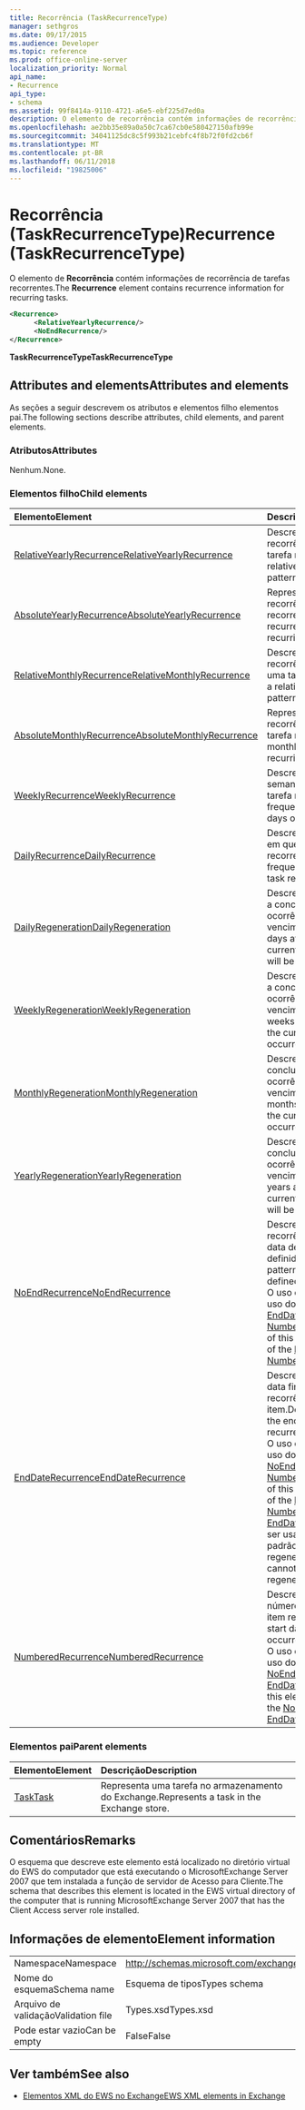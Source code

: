 ```yaml
---
title: Recorrência (TaskRecurrenceType)
manager: sethgros
ms.date: 09/17/2015
ms.audience: Developer
ms.topic: reference
ms.prod: office-online-server
localization_priority: Normal
api_name:
- Recurrence
api_type:
- schema
ms.assetid: 99f8414a-9110-4721-a6e5-ebf225d7ed0a
description: O elemento de recorrência contém informações de recorrência de tarefas recorrentes.
ms.openlocfilehash: ae2bb35e89a0a50c7ca67cb0e580427150afb99e
ms.sourcegitcommit: 34041125dc8c5f993b21cebfc4f8b72f0fd2cb6f
ms.translationtype: MT
ms.contentlocale: pt-BR
ms.lasthandoff: 06/11/2018
ms.locfileid: "19825006"
---
```

# <a name="recurrence-taskrecurrencetype"></a><span data-ttu-id="a5a64-103">Recorrência (TaskRecurrenceType)</span><span class="sxs-lookup"><span data-stu-id="a5a64-103">Recurrence (TaskRecurrenceType)</span></span>

<span data-ttu-id="a5a64-104">O elemento de **Recorrência** contém informações de recorrência de tarefas recorrentes.</span><span class="sxs-lookup"><span data-stu-id="a5a64-104">The **Recurrence** element contains recurrence information for recurring tasks.</span></span> 
  
```xml
<Recurrence>
      <RelativeYearlyRecurrence/>
      <NoEndRecurrence/>
</Recurrence>
```

 <span data-ttu-id="a5a64-105">**TaskRecurrenceType**</span><span class="sxs-lookup"><span data-stu-id="a5a64-105">**TaskRecurrenceType**</span></span>
## <a name="attributes-and-elements"></a><span data-ttu-id="a5a64-106">Attributes and elements</span><span class="sxs-lookup"><span data-stu-id="a5a64-106">Attributes and elements</span></span>

<span data-ttu-id="a5a64-107">As seções a seguir descrevem os atributos e elementos filho elementos pai.</span><span class="sxs-lookup"><span data-stu-id="a5a64-107">The following sections describe attributes, child elements, and parent elements.</span></span>
  
### <a name="attributes"></a><span data-ttu-id="a5a64-108">Atributos</span><span class="sxs-lookup"><span data-stu-id="a5a64-108">Attributes</span></span>

<span data-ttu-id="a5a64-109">Nenhum.</span><span class="sxs-lookup"><span data-stu-id="a5a64-109">None.</span></span>
  
### <a name="child-elements"></a><span data-ttu-id="a5a64-110">Elementos filho</span><span class="sxs-lookup"><span data-stu-id="a5a64-110">Child elements</span></span>

|<span data-ttu-id="a5a64-111">**Elemento**</span><span class="sxs-lookup"><span data-stu-id="a5a64-111">**Element**</span></span>|<span data-ttu-id="a5a64-112">**Descrição**</span><span class="sxs-lookup"><span data-stu-id="a5a64-112">**Description**</span></span>|
|:-----|:-----|
|[<span data-ttu-id="a5a64-113">RelativeYearlyRecurrence</span><span class="sxs-lookup"><span data-stu-id="a5a64-113">RelativeYearlyRecurrence</span></span>](relativeyearlyrecurrence.md) <br/> |<span data-ttu-id="a5a64-114">Descreve um padrão de recorrência anual relativa de uma tarefa recorrente.</span><span class="sxs-lookup"><span data-stu-id="a5a64-114">Describes a relative yearly recurrence pattern for a recurring task.</span></span>  <br/> |
|[<span data-ttu-id="a5a64-115">AbsoluteYearlyRecurrence</span><span class="sxs-lookup"><span data-stu-id="a5a64-115">AbsoluteYearlyRecurrence</span></span>](absoluteyearlyrecurrence.md) <br/> |<span data-ttu-id="a5a64-116">Representa um padrão de recorrência anual de uma tarefa recorrente.</span><span class="sxs-lookup"><span data-stu-id="a5a64-116">Represents a yearly recurrence pattern for a recurring task.</span></span>  <br/> |
|[<span data-ttu-id="a5a64-117">RelativeMonthlyRecurrence</span><span class="sxs-lookup"><span data-stu-id="a5a64-117">RelativeMonthlyRecurrence</span></span>](relativemonthlyrecurrence.md) <br/> |<span data-ttu-id="a5a64-118">Descreve um padrão de recorrência mensal relativa de uma tarefa recorrente.</span><span class="sxs-lookup"><span data-stu-id="a5a64-118">Describes a relative monthly recurrence pattern for a recurring task.</span></span>  <br/> |
|[<span data-ttu-id="a5a64-119">AbsoluteMonthlyRecurrence</span><span class="sxs-lookup"><span data-stu-id="a5a64-119">AbsoluteMonthlyRecurrence</span></span>](absolutemonthlyrecurrence.md) <br/> |<span data-ttu-id="a5a64-120">Representa um padrão de recorrência mensal para uma tarefa recorrente.</span><span class="sxs-lookup"><span data-stu-id="a5a64-120">Represents a monthly recurrence pattern for a recurring task.</span></span>  <br/> |
|[<span data-ttu-id="a5a64-121">WeeklyRecurrence</span><span class="sxs-lookup"><span data-stu-id="a5a64-121">WeeklyRecurrence</span></span>](weeklyrecurrence.md) <br/> |<span data-ttu-id="a5a64-122">Descreve a frequência, em semanas e os dias em que é uma tarefa recorrente.</span><span class="sxs-lookup"><span data-stu-id="a5a64-122">Describes the frequency, in weeks, and the days on which a task recurs.</span></span>  <br/> |
|[<span data-ttu-id="a5a64-123">DailyRecurrence</span><span class="sxs-lookup"><span data-stu-id="a5a64-123">DailyRecurrence</span></span>](dailyrecurrence.md) <br/> |<span data-ttu-id="a5a64-124">Descreve a frequência, em dias, em que é uma tarefa recorrente.</span><span class="sxs-lookup"><span data-stu-id="a5a64-124">Describes the frequency, in days, in which a task recurs.</span></span>  <br/> |
|[<span data-ttu-id="a5a64-125">DailyRegeneration</span><span class="sxs-lookup"><span data-stu-id="a5a64-125">DailyRegeneration</span></span>](dailyregeneration.md) <br/> |<span data-ttu-id="a5a64-126">Descreve o número de dias após a conclusão da tarefa a próxima ocorrência atual será vencimento.</span><span class="sxs-lookup"><span data-stu-id="a5a64-126">Describes how many days after the completion of the current task the next occurrence will be due.</span></span>  <br/> |
|[<span data-ttu-id="a5a64-127">WeeklyRegeneration</span><span class="sxs-lookup"><span data-stu-id="a5a64-127">WeeklyRegeneration</span></span>](weeklyregeneration.md) <br/> |<span data-ttu-id="a5a64-128">Descreve quantos semanas após a conclusão da tarefa a próxima ocorrência atual será vencimento.</span><span class="sxs-lookup"><span data-stu-id="a5a64-128">Describes how many weeks after the completion of the current task the next occurrence will be due.</span></span>  <br/> |
|[<span data-ttu-id="a5a64-129">MonthlyRegeneration</span><span class="sxs-lookup"><span data-stu-id="a5a64-129">MonthlyRegeneration</span></span>](monthlyregeneration.md) <br/> |<span data-ttu-id="a5a64-130">Descreve quantos meses após a conclusão da tarefa a próxima ocorrência atual será vencimento.</span><span class="sxs-lookup"><span data-stu-id="a5a64-130">Describes how many months after the completion of the current task the next occurrence will be due.</span></span>  <br/> |
|[<span data-ttu-id="a5a64-131">YearlyRegeneration</span><span class="sxs-lookup"><span data-stu-id="a5a64-131">YearlyRegeneration</span></span>](yearlyregeneration.md) <br/> |<span data-ttu-id="a5a64-132">Descreve quantos anos após a conclusão da tarefa a próxima ocorrência atual será vencimento.</span><span class="sxs-lookup"><span data-stu-id="a5a64-132">Describes how many years after the completion of the current task the next occurrence will be due.</span></span>  <br/> |
|[<span data-ttu-id="a5a64-133">NoEndRecurrence</span><span class="sxs-lookup"><span data-stu-id="a5a64-133">NoEndRecurrence</span></span>](noendrecurrence.md) <br/> |<span data-ttu-id="a5a64-134">Descreve um padrão de recorrência que não tem uma data de término definidas.</span><span class="sxs-lookup"><span data-stu-id="a5a64-134">Describes a recurrence pattern that does not have a defined end date.</span></span>  <br/> <span data-ttu-id="a5a64-135">O uso deste elemento exclui o uso dos elementos [EndDateRecurrence](enddaterecurrence.md) e [NumberedRecurrence](numberedrecurrence.md) .</span><span class="sxs-lookup"><span data-stu-id="a5a64-135">The use of this element excludes the use of the [EndDateRecurrence](enddaterecurrence.md) and [NumberedRecurrence](numberedrecurrence.md) elements.</span></span>  <br/> |
|[<span data-ttu-id="a5a64-136">EndDateRecurrence</span><span class="sxs-lookup"><span data-stu-id="a5a64-136">EndDateRecurrence</span></span>](enddaterecurrence.md) <br/> |<span data-ttu-id="a5a64-137">Descreve a data de início e a data final do padrão de recorrência de um item.</span><span class="sxs-lookup"><span data-stu-id="a5a64-137">Describes the start date and the end date of an item recurrence pattern.</span></span>  <br/> <span data-ttu-id="a5a64-138">O uso deste elemento exclui o uso dos elementos [NoEndRecurrence](noendrecurrence.md) e [NumberedRecurrence](numberedrecurrence.md) .</span><span class="sxs-lookup"><span data-stu-id="a5a64-138">The use of this element excludes the use of the [NoEndRecurrence](noendrecurrence.md) and [NumberedRecurrence](numberedrecurrence.md) elements.</span></span>  <br/> <span data-ttu-id="a5a64-139">[EndDateRecurrence](enddaterecurrence.md) não pode ser usado em conjunto com um padrão de regeneração.</span><span class="sxs-lookup"><span data-stu-id="a5a64-139">[EndDateRecurrence](enddaterecurrence.md) cannot be used together with a regeneration pattern.</span></span>  <br/> |
|[<span data-ttu-id="a5a64-140">NumberedRecurrence</span><span class="sxs-lookup"><span data-stu-id="a5a64-140">NumberedRecurrence</span></span>](numberedrecurrence.md) <br/> |<span data-ttu-id="a5a64-141">Descreve a data de início e o número de ocorrências de um item recorrente.</span><span class="sxs-lookup"><span data-stu-id="a5a64-141">Describes the start date and the number of occurrences of a recurring item.</span></span>  <br/> <span data-ttu-id="a5a64-142">O uso deste elemento exclui o uso dos elementos [NoEndRecurrence](noendrecurrence.md) e [EndDateRecurrence](enddaterecurrence.md) .</span><span class="sxs-lookup"><span data-stu-id="a5a64-142">The use of this element excludes the use of the [NoEndRecurrence](noendrecurrence.md) and [EndDateRecurrence](enddaterecurrence.md) elements.</span></span>  <br/> |
   
### <a name="parent-elements"></a><span data-ttu-id="a5a64-143">Elementos pai</span><span class="sxs-lookup"><span data-stu-id="a5a64-143">Parent elements</span></span>

|<span data-ttu-id="a5a64-144">**Elemento**</span><span class="sxs-lookup"><span data-stu-id="a5a64-144">**Element**</span></span>|<span data-ttu-id="a5a64-145">**Descrição**</span><span class="sxs-lookup"><span data-stu-id="a5a64-145">**Description**</span></span>|
|:-----|:-----|
|[<span data-ttu-id="a5a64-146">Task</span><span class="sxs-lookup"><span data-stu-id="a5a64-146">Task</span></span>](task.md) <br/> |<span data-ttu-id="a5a64-147">Representa uma tarefa no armazenamento do Exchange.</span><span class="sxs-lookup"><span data-stu-id="a5a64-147">Represents a task in the Exchange store.</span></span>  <br/> |
   
## <a name="remarks"></a><span data-ttu-id="a5a64-148">Comentários</span><span class="sxs-lookup"><span data-stu-id="a5a64-148">Remarks</span></span>

<span data-ttu-id="a5a64-149">O esquema que descreve este elemento está localizado no diretório virtual do EWS do computador que está executando o MicrosoftExchange Server 2007 que tem instalada a função de servidor de Acesso para Cliente.</span><span class="sxs-lookup"><span data-stu-id="a5a64-149">The schema that describes this element is located in the EWS virtual directory of the computer that is running MicrosoftExchange Server 2007 that has the Client Access server role installed.</span></span>
  
## <a name="element-information"></a><span data-ttu-id="a5a64-150">Informações de elemento</span><span class="sxs-lookup"><span data-stu-id="a5a64-150">Element information</span></span>

|||
|:-----|:-----|
|<span data-ttu-id="a5a64-151">Namespace</span><span class="sxs-lookup"><span data-stu-id="a5a64-151">Namespace</span></span>  <br/> |http://schemas.microsoft.com/exchange/services/2006/types  <br/> |
|<span data-ttu-id="a5a64-152">Nome do esquema</span><span class="sxs-lookup"><span data-stu-id="a5a64-152">Schema name</span></span>  <br/> |<span data-ttu-id="a5a64-153">Esquema de tipos</span><span class="sxs-lookup"><span data-stu-id="a5a64-153">Types schema</span></span>  <br/> |
|<span data-ttu-id="a5a64-154">Arquivo de validação</span><span class="sxs-lookup"><span data-stu-id="a5a64-154">Validation file</span></span>  <br/> |<span data-ttu-id="a5a64-155">Types.xsd</span><span class="sxs-lookup"><span data-stu-id="a5a64-155">Types.xsd</span></span>  <br/> |
|<span data-ttu-id="a5a64-156">Pode estar vazio</span><span class="sxs-lookup"><span data-stu-id="a5a64-156">Can be empty</span></span>  <br/> |<span data-ttu-id="a5a64-157">False</span><span class="sxs-lookup"><span data-stu-id="a5a64-157">False</span></span>  <br/> |
   
## <a name="see-also"></a><span data-ttu-id="a5a64-158">Ver também</span><span class="sxs-lookup"><span data-stu-id="a5a64-158">See also</span></span>



- [<span data-ttu-id="a5a64-159">Elementos XML do EWS no Exchange</span><span class="sxs-lookup"><span data-stu-id="a5a64-159">EWS XML elements in Exchange</span></span>](ews-xml-elements-in-exchange.md)

